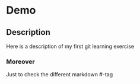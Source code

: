 # Demo
## Description
Here is a description of my first git learning exercise
### Moreover
Just to check the different markdown #-tag
